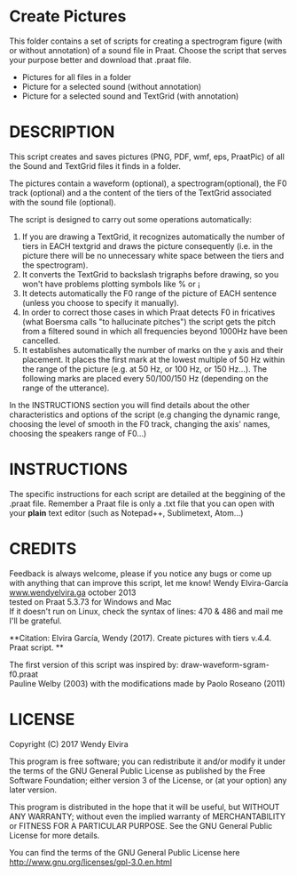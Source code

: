  
# Create Pictures
This folder contains a set of scripts for creating a spectrogram figure (with or without annotation) of a sound file in Praat. Choose the script that serves your purpose better and download that .praat file.
- Pictures for all files in a folder
- Picture for a selected sound (without annotation)
- Picture for a selected sound and TextGrid (with annotation)

# DESCRIPTION
 This script creates and saves pictures (PNG, PDF, wmf, eps, PraatPic) of all the Sound and TextGrid files it finds in a folder.
	
The pictures contain a waveform (optional), a spectrogram(optional), the F0 track (optional) and a the content of the tiers of the TextGrid associated with the sound file (optional). 
 
The script is designed to carry out some operations automatically:
	
1. If you are drawing a TextGrid, it recognizes automatically the number of tiers in EACH textgrid and draws the picture consequently (i.e. in the picture there will be no unnecessary white space between the tiers and the spectrogram). 
2. It converts the TextGrid to backslash trigraphs before drawing, so you won't have problems plotting symbols like % or ¡
3. It detects automatically the F0 range of the picture of EACH sentence (unless you choose to specify it manually). 
4. In order to correct those cases in which Praat detects F0 in fricatives (what Boersma calls "to hallucinate pitches") the script gets the pitch from a filtered sound in which all frequencies beyond 1000Hz have been cancelled. 
5. It establishes automatically the number of marks on the y axis and their placement. It places the first mark at the lowest multiple of 50 Hz within the range of the picture (e.g. at 50 Hz, or 100 Hz, or 150 Hz...). The following marks are placed every 50/100/150 Hz (depending on the range of the utterance).  
	
In the INSTRUCTIONS section you will find details about the other characteristics and options of the script (e.g changing the dynamic range, choosing the level of smooth in the F0 track, changing the axis' names, choosing the speakers range of F0...)
 	 

# INSTRUCTIONS
The specific instructions for each script are detailed at the beggining of the .praat file. Remember a Praat file is only a .txt file that you can open with your **plain** text editor (such as Notepad++, Sublimetext, Atom...)


# CREDITS
Feedback is always welcome, please if you notice any bugs or come up with anything that can improve this script, let me know!
Wendy Elvira-García
www.wendyelvira.ga
october 2013  
tested on Praat 5.3.73 for Windows and Mac  
If it doesn't run on Linux, check the syntax of lines: 470 & 486 and mail me I'll be grateful.  

**Citation: Elvira García, Wendy (2017). Create pictures with tiers v.4.4. Praat script.  **

The first version of this script was inspired by:
draw-waveform-sgram-f0.praat  
Pauline Welby (2003) with the modifications made by Paolo Roseano (2011)  

# LICENSE
Copyright (C) 2017  Wendy Elvira  

This program is free software; you can redistribute it and/or modify it under the terms of the GNU General Public License as published by the Free Software Foundation; either version 3 of the License, or (at your option) any later version.

This program is distributed in the hope that it will be useful,
but WITHOUT ANY WARRANTY; without even the implied warranty of
MERCHANTABILITY or FITNESS FOR A PARTICULAR PURPOSE.  See the
GNU General Public License for more details.

You can find the terms of the GNU General Public License here
http://www.gnu.org/licenses/gpl-3.0.en.html

